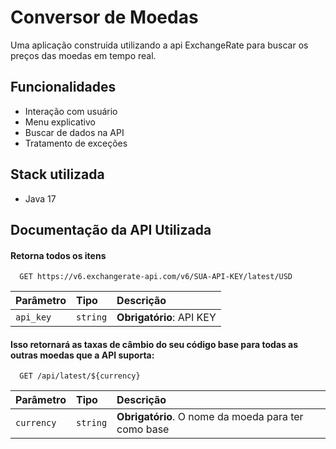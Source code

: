# Conversor de Moedas

Uma aplicação construida utilizando a api ExchangeRate para buscar os preços das moedas em tempo real.


## Funcionalidades

- Interação com usuário
- Menu explicativo
- Buscar de dados na API
- Tratamento de exceções


## Stack utilizada

- Java 17


## Documentação da API Utilizada

#### Retorna todos os itens

```http
  GET https://v6.exchangerate-api.com/v6/SUA-API-KEY/latest/USD
```

| Parâmetro   | Tipo       | Descrição                           |
| :---------- | :--------- | :---------------------------------- |
| `api_key` | `string` | **Obrigatório**: API KEY |

#### Isso retornará as taxas de câmbio do seu código base para todas as outras moedas que a API suporta:

```http
  GET /api/latest/${currency}
```

| Parâmetro   | Tipo       | Descrição                                   |
| :---------- | :--------- | :------------------------------------------ |
| `currency`      | `string` | **Obrigatório**. O nome da moeda para ter como base |
